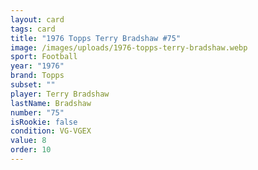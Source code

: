 ```yaml
---
layout: card
tags: card
title: "1976 Topps Terry Bradshaw #75"
image: /images/uploads/1976-topps-terry-bradshaw.webp
sport: Football
year: "1976"
brand: Topps
subset: ""
player: Terry Bradshaw
lastName: Bradshaw
number: "75"
isRookie: false
condition: VG-VGEX
value: 8
order: 10
---
```

